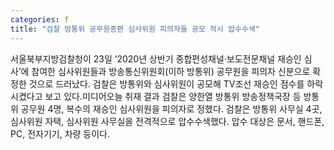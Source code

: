```yaml
---
categories: f
title: "검찰 방통위 공무원종편 심사위원 피의자들 공모 적시 압수수색"
---
```

서울북부지방검찰청이 23일 ‘2020년 상반기 종합편성채널·보도전문채널 재승인 심사’에 참여한 심사위원들과 방송통신위원회(이하 방통위) 공무원을 피의자 신분으로 확정한 것으로 드러났다. 검찰은 방통위와 심사위원이 공모해 TV조선 재승인 점수를 하락시켰다고 보고 있다.미디어오늘 취재 결과 검찰은 양한열 방통위 방송정책국장 등 방통위 공무원 4명, 복수의 재승인 심사위원을 피의자로 정했다. 검찰은 방통위 사무실 4곳, 심사위원 자택, 심사위원 사무실을 전격적으로 압수수색했다. 압수 대상은 문서, 핸드폰, PC, 전자기기, 차량 등이다.